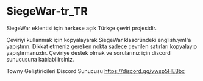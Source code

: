 # SiegeWar-tr_TR
SiegeWar eklentisi için herkese açık Türkçe çeviri projesidir.

Çeviriyi kullanmak için kopyalayarak SiegeWar klasöründeki english.yml'a yapıştırın.
Dikkat etmeniz gereken nokta sadece çevrilen satırları kopyalayıp yapıştırmanızdır.
Çeviriye destek olmak ve sorularınız için discord sunucusuna katılabilirsiniz.

Towny Geliştiricileri Discord Sunucusu
https://discord.gg/vwsp5HEBbx
